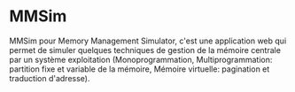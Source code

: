 # MMSim
MMSim pour Memory Management Simulator, c'est une application web qui permet de simuler quelques techniques de gestion de la mémoire centrale par un système exploitation (Monoprogrammation, Multiprogrammation: partition fixe et variable de la mémoire, Mémoire virtuelle: pagination et traduction d'adresse).

